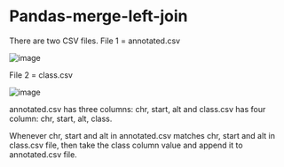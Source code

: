 # Pandas-merge-left-join
There are two CSV files.
File 1 = annotated.csv

![image](https://github.com/Nayeema123/Variant_Classification/assets/108891639/a02ab9e4-3f14-4d10-8e2e-5fb34d3259ff)

File 2 = class.csv

![image](https://github.com/Nayeema123/Variant_Classification/assets/108891639/0df44858-09dc-4a33-9a54-4229193442c1)

annotated.csv has three columns: chr, start, alt and class.csv has four column: chr, start, alt, class.

Whenever chr, start and alt in annotated.csv matches chr, start and alt in class.csv file, then take the class column value and append it to annotated.csv file.
